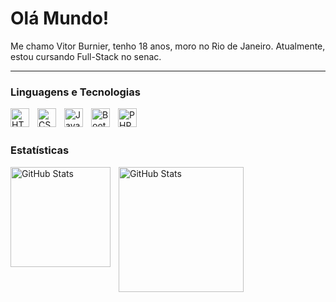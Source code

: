 # Olá Mundo! 

Me chamo Vitor Burnier, tenho 18 anos, moro no Rio de Janeiro. Atualmente, estou cursando Full-Stack no senac.

---

### Linguagens e Tecnologias

<img 
    align="left"
    alt="HTML"
    title="HTML"
    width="30px"
    style="padding-right: 10px;"
    src="https://cdn.jsdelivr.net/gh/devicons/devicon@latest/icons/html5/html5-original.svg" 
/>
<img 
    align="left"
    alt="CSS"
    title="CSS"
    width="30px"
    style="padding-right: 10px;" 
    src="https://cdn.jsdelivr.net/gh/devicons/devicon@latest/icons/css3/css3-original.svg" 
/>
<img 
align="left"
alt="JavaScipt"
title="JavaScipt"
width="30px"
style="padding-right: 10px;" 
src="https://cdn.jsdelivr.net/gh/devicons/devicon@latest/icons/javascript/javascript-original.svg" 
/>
<img 
align="left"
alt="BootStrap"
title="BootStrap"
width="30px"
style="padding-right: 10px;" 
src="https://cdn.jsdelivr.net/gh/devicons/devicon@latest/icons/bootstrap/bootstrap-original.svg"
/>
<img
align="left"
alt="PHP"
title="PHP"
width="30px"
src="https://cdn.jsdelivr.net/gh/devicons/devicon@latest/icons/php/php-original.svg"
/>

<br/>
<br/>

### Estatísticas
<p>
<img
align="left"
alt="GitHub Stats"
Height="160"
style="padding-right: 10px"
src="https://github-readme-stats.vercel.app/api?username=ViBurnier&show_icons=true&theme=tokyonight&include_all_commits=true&locale=pt-br"
/>
 <img
 align="left"
 alt="GitHub Stats"
 Height="200"
 style="padding-right 10px"
 src="https://github-readme-stats.vercel.app/api/top-langs/?username=anuraghazra&theme=tokyonight&custom_title=Tecnologia&layout=compact"
 />          
